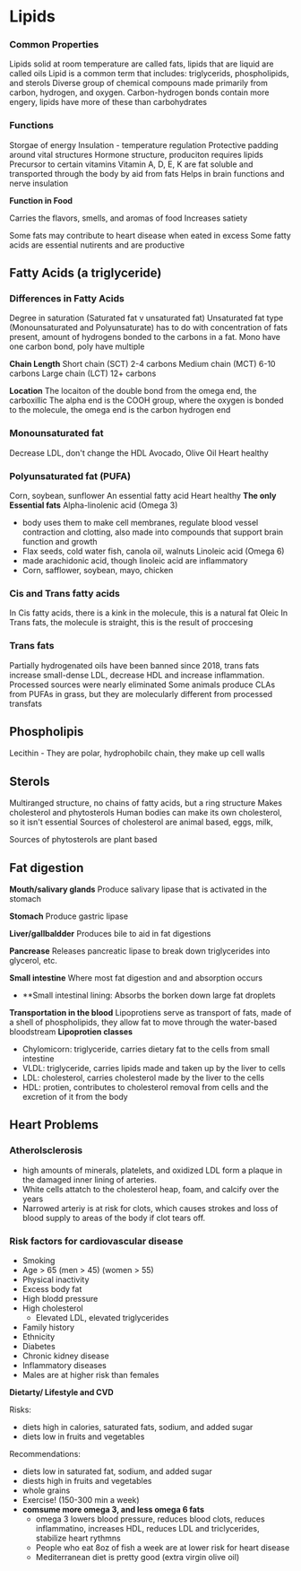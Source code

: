 # Lipids

### Common Properties

Lipids solid at room temperature are called fats, lipids that are liquid are called oils
Lipid is a common term that includes: triglycerids, phospholipids, and sterols
Diverse group of chemical compouns made primarily from carbon, hydrogen, and oxygen. 
Carbon-hydrogen bonds contain more engery, lipids have more of these than carbohydrates

### Functions

Storgae of energy
Insulation - temperature regulation
Protective padding around vital structures
Hormone structure, produciton requires lipids
Precursor to certain vitamins
Vitamin A, D, E, K are fat soluble and transported through the body by aid from fats
Helps in brain functions and nerve insulation

**Function in Food**

Carries the flavors, smells, and aromas of food
Increases satiety

Some fats may contribute to heart disease when eated in excess
Some fatty acids are essential nutirents and are productive


## Fatty Acids (a triglyceride)
### Differences in Fatty Acids

Degree in saturation (Saturated fat v unsaturated fat)
Unsaturated fat type (Monounsaturated and Polyunsaturate) has to do with concentration of fats present, amount of hydrogens bonded to the carbons in a fat. Mono have one carbon bond, poly have multiple

**Chain Length** 
Short chain (SCT) 2-4 carbons
Medium chain (MCT) 6-10 carbons
Large chain (LCT) 12+ carbons

**Location**
The locaiton of the double bond from the omega end, the carboxillic
The alpha end is the COOH group, where the oxygen is bonded to the molecule, the omega end is the carbon hydrogen end

### Monounsaturated fat

Decrease LDL, don't change the HDL
Avocado, Olive Oil
Heart healthy

### Polyunsaturated fat (PUFA)

Corn, soybean, sunflower
An essential fatty acid
Heart healthy
**The only Essential fats**
Alpha-linolenic acid (Omega 3)
- body uses them to make cell membranes, regulate blood vessel contraction and clotting, also made into compounds that support brain function and growth
- Flax seeds, cold water fish, canola oil, walnuts
Linoleic acid (Omega 6)
- made arachidonic acid, though linoleic acid are inflammatory
- Corn, safflower, soybean, mayo, chicken


### Cis and Trans fatty acids

In Cis fatty acids, there is a kink in the molecule, this is a natural fat Oleic
In Trans fats, the molecule is straight, this is the result of proccesing

### Trans fats

Partially hydrogenated oils have been banned since 2018, trans fats increase small-dense LDL, decrease HDL and increase inflammation.
Processed sources were nearly eliminated
Some animals produce CLAs from PUFAs in grass, but they are molecularly different from processed transfats

## Phospholipis

Lecithin - 
They are polar, hydrophobilc chain, they make up cell walls

## Sterols

Multiranged structure, no chains of fatty acids, but a ring structure
Makes cholesterol and phytosterols
Human bodies can make its own cholesterol, so it isn't essential
Sources of cholesterol are animal based, eggs, milk, 

Sources of phytosterols are plant based

## Fat digestion

**Mouth/salivary glands**
Produce salivary lipase that is activated in the stomach

**Stomach**
Produce gastric lipase

**Liver/gallbaldder**
Produces bile to aid in fat digestions

**Pancrease**
Releases pancreatic lipase to break down triglycerides into glycerol, etc.

**Small intestine**
Where most fat digestion and and absorption occurs
- **Small intestinal lining:
    Absorbs the borken down large fat droplets

**Transportation in the blood**
Lipoprotiens serve as transport of fats, made of a shell of phospholipids, they allow fat to move through the water-based bloodstream
  **Lipoprotien classes**
  - Chylomicorn: triglyceride, carries dietary fat to the cells from small intestine
  - VLDL: triglyceride, carries lipids made and taken up by the liver to cells
  - LDL: cholesterol, carries cholesterol made by the liver to the cells
  - HDL: protien, contributes to cholesterol removal from cells and the excretion of it from the body

## Heart Problems

### Atherolsclerosis
- high amounts of minerals, platelets, and oxidized LDL form a plaque in the damaged inner lining of arteries.
- White cells attatch to the cholesterol heap, foam, and calcify over the years
- Narrowed arteriy is at risk for clots, which causes strokes and loss of blood supply to areas of the body if clot tears off.

### Risk factors for cardiovascular disease
- Smoking
- Age > 65 (men > 45) (women > 55)
- Physical inactivity
- Excess body fat
- High blodd pressure
- High cholesterol
  - Elevated LDL, elevated triglycerides
- Family history
- Ethnicity
- Diabetes
- Chronic kidney disease
- Inflammatory diseases
- Males are at higher risk than females

**Dietarty/ Lifestyle and CVD**

Risks:
- diets high in calories, saturated fats, sodium, and added sugar
- diets low in fruits and vegetables

Recommendations:
- diets low in saturated fat, sodium, and added sugar
- diests high in fruits and vegetables
- whole grains
- Exercise! (150-300 min a week)
- **comsume more omega 3, and less omega 6 fats**
  - omega 3 lowers blood pressure, reduces blood clots, reduces inflammatino, increases HDL, reduces LDL and triclycerides, stabilize heart rythmns
  - People who eat 8oz of fish a week are at lower risk for heart disease
  - Mediterranean diet is pretty good (extra virgin olive oil)




